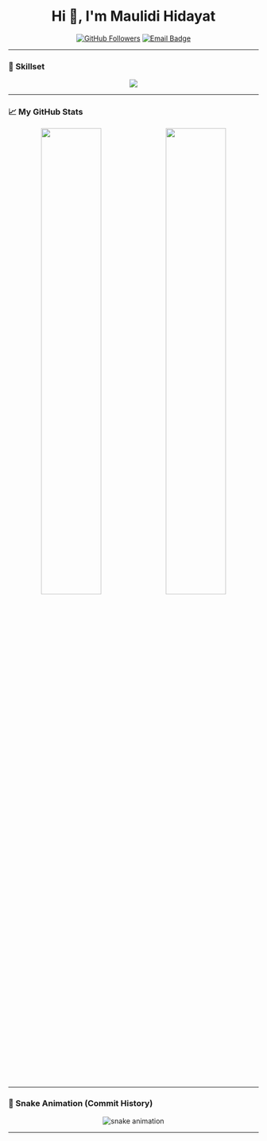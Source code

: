 <h1 align="center">Hi 👋, I'm Maulidi Hidayat</h1>
<p align="center">
  <a href="https://github.com/maulidihidayat"><img src="https://img.shields.io/github/followers/maulidihidayat?label=Follow&style=social" alt="GitHub Followers"></a>
  <a href="mailto:maulidihidayat@gmail.com"><img src="https://img.shields.io/badge/Email-maulidihidayat%40gmail.com-blue?style=flat&logo=gmail" alt="Email Badge"></a>
</p>

---

### 🧠 Skillset
<p align="center">
  <img src="https://skillicons.dev/icons?i=html,css,js,ts,react,nextjs,tailwind,nodejs,py,fastapi,git,github" />
</p>

---

### 📈 My GitHub Stats

<p align="center">
  <img src="https://github-readme-stats.vercel.app/api?username=maulidihidayat&show_icons=true&theme=tokyonight" width="49%" />
  <img src="https://github-readme-streak-stats.herokuapp.com/?user=maulidihidayat&theme=tokyonight" width="49%" />
</p>

---

### 🐍 Snake Animation (Commit History)
<p align="center">
  <img src="https://github.com/maulidihidayat/maulidihidayat/blob/output/github-contribution-grid-snake.svg" alt="snake animation" />
</p>

---

